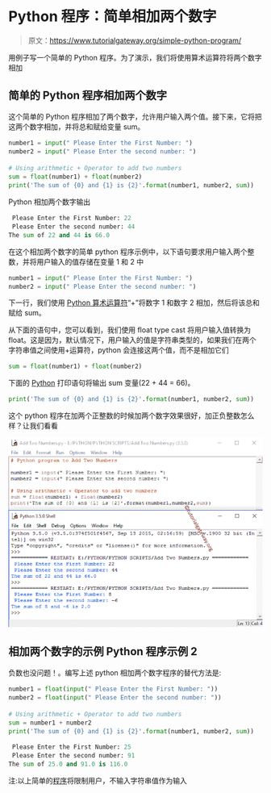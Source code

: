 # Python 程序：简单相加两个数字

> 原文：<https://www.tutorialgateway.org/simple-python-program/>

用例子写一个简单的 Python 程序。为了演示，我们将使用算术运算符将两个数字相加

## 简单的 Python 程序相加两个数字

这个简单的 Python 程序相加了两个数字，允许用户输入两个值。接下来，它将把这两个数字相加，并将总和赋给变量 sum。

```py
number1 = input(" Please Enter the First Number: ")
number2 = input(" Please Enter the second number: ")

# Using arithmetic + Operator to add two numbers
sum = float(number1) + float(number2)
print('The sum of {0} and {1} is {2}'.format(number1, number2, sum))
```

Python 相加两个数字输出

```py
 Please Enter the First Number: 22
 Please Enter the second number: 44
The sum of 22 and 44 is 66.0
```

在这个相加两个数字的简单 python 程序示例中，以下语句要求用户输入两个整数，并将用户输入的值存储在变量 1 和 2 中

```py
number1 = input(" Please Enter the First Number: ")
number2 = input(" Please Enter the second number: ")
```

下一行，我们使用 [Python 算术运算符](https://www.tutorialgateway.org/python-arithmetic-operators/)“+”将数字 1 和数字 2 相加，然后将该总和赋给 sum。

从下面的语句中，您可以看到，我们使用 float type cast 将用户输入值转换为 float。这是因为，默认情况下，用户输入的值是字符串类型的，如果我们在两个字符串值之间使用+运算符，python 会连接这两个值，而不是相加它们

```py
sum = float(number1) + float(number2)
```

下面的 [Python](https://www.tutorialgateway.org/python-tutorial/) 打印语句将输出 sum 变量(22 + 44 = 66)。

```py
print('The sum of {0} and {1} is {2}'.format(number1, number2, sum))
```

这个 python 程序在加两个正整数的时候加两个数字效果很好，加正负整数怎么样？让我们看看

![Simple Python Program to add Two Numbers 2](img/3b505ecd64bde8fb71373e48ef23f37b.png)

## 相加两个数字的示例 Python 程序示例 2

负数也没问题！。编写上述 python 相加两个数字程序的替代方法是:

```py
number1 = float(input(" Please Enter the First Number: "))
number2 = float(input(" Please Enter the second number: "))

# Using arithmetic + Operator to add two numbers
sum = number1 + number2
print('The sum of {0} and {1} is {2}'.format(number1, number2, sum))
```

```py
 Please Enter the First Number: 25
 Please Enter the second number: 91
The sum of 25.0 and 91.0 is 116.0
```

注:以上简单的[程序](https://www.tutorialgateway.org/python-programming-examples/)将限制用户，不输入字符串值作为输入